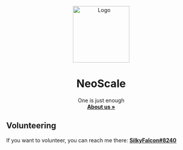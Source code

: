 <p align="center"> <img src="https://i.imgur.com/kIF9KX7.png" alt="Logo" width="150" height="150"> </a>

<center> <h1>NeoScale</h1> </center>

  <p align="center">
    One is just enough
    <br />
    <a href="https://github.com/NeoScale/.github/profile/DOCS.md"><strong>About us »</strong></a>
</p>


## Volunteering
If you want to volunteer, you can reach me there: [**SilkyFalcon#8240**](https://discord.com/users/445229420869976085/)

